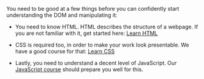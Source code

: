 You need to be good at a few things
before you can confidently
start understanding the DOM and
manipulating it:

- You need to know HTML.
HTML describes the structure
of a webpage.
If you are not familiar with it,
get started here:
[Learn HTML](https://academy.bigbinary.com/learn-html)

- CSS is required too, in order
to make your work
look presentable.
We have a good course for that:
[Learn CSS](https://academy.bigbinary.com/learn-css)

- Lastly, you need to understand
a decent level of JavaScript.
Our
[JavaScript course](https://academy.bigbinary.com/learn-javascript)
should prepare you well for this.
